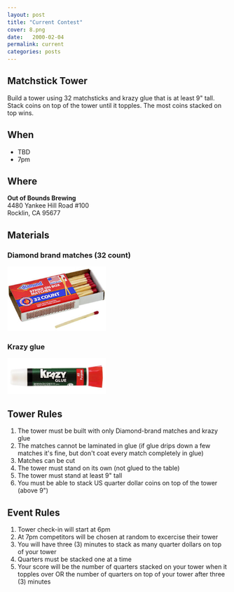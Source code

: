 ```yaml
---
layout: post
title: "Current Contest"
cover: 8.png
date:   2000-02-04
permalink: current
categories: posts
---
```


## Matchstick Tower

Build a tower using 32 matchsticks and krazy glue that is at least 9" tall. Stack coins on top of the tower until it topples. The most coins stacked on top wins.

## When

 * TBD
 * 7pm

## Where

**Out of Bounds Brewing**<br>
4480 Yankee Hill Road #100<br>
Rocklin, CA 95677<br>

## Materials

### Diamond brand matches (32 count)

![Matches](https://raw.githubusercontent.com/EngiGames/engigames.github.io/master/event_pics/04_MatchstickTower/matches.png "Matches")

### Krazy glue

![Glue](https://raw.githubusercontent.com/EngiGames/engigames.github.io/master/event_pics/04_MatchstickTower/glue.png "Glue")

## Tower Rules

 1. The tower must be built with only Diamond-brand matches and krazy glue
 2. The matches cannot be laminated in glue (if glue drips down a few matches it's fine, but don't coat every match completely in glue)
 3. Matches can be cut
 4. The tower must stand on its own (not glued to the table)
 5. The tower must stand at least 9" tall
 6. You must be able to stack US quarter dollar coins on top of the tower (above 9")

## Event Rules

 1. Tower check-in will start at 6pm
 2. At 7pm competitors will be chosen at random to excercise their tower
 3. You will have three (3) minutes to stack as many quarter dollars on top of your tower
 4. Quarters must be stacked one at a time
 5. Your score will be the number of quarters stacked on your tower when it topples over OR the number of quarters on top of your tower after three (3) minutes
